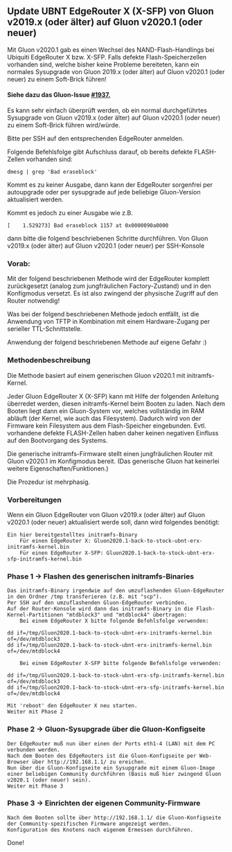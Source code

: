 ## Update UBNT EdgeRouter X (X-SFP) von Gluon v2019.x (oder älter) auf Gluon v2020.1 (oder neuer)

Mit Gluon v2020.1 gab es einen Wechsel des NAND-Flash-Handlings bei Ubiquiti EdgeRouter X bzw. X-SFP.
Falls defekte Flash-Speicherzellen vorhanden sind, welche bisher keine Probleme bereiteten, kann ein normales Sysupgrade von Gluon 2019.x (oder älter) auf Gluon v2020.1 (oder neuer) zu einem Soft-Brick führen!

#### Siehe dazu das Gluon-Issue [#1937.](https://github.com/freifunk-gluon/gluon/issues/1937)

Es kann sehr einfach überprüft werden, ob ein normal durchgeführtes Sysupgrade von Gluon v2019.x (oder älter) auf Gluon v2020.1 (oder neuer) zu einem Soft-Brick führen wird/würde.

Bitte per SSH auf den entsprechenden EdgeRouter anmelden.

Folgende Befehlsfolge gibt Aufschluss darauf, ob bereits defekte FLASH-Zellen vorhanden sind:
~~~
dmesg | grep 'Bad eraseblock'
~~~
Kommt es zu keiner Ausgabe, dann kann der EdgeRouter sorgenfrei per autoupgrade oder per sysupgrade auf jede beliebige Gluon-Version aktualisiert werden.

Kommt es jedoch zu einer Ausgabe wie z.B.
~~~
[    1.529273] Bad eraseblock 1157 at 0x0000090a0000
~~~

dann bitte die folgend beschriebenen Schritte durchführen.
Von Gluon v2019.x (oder älter) auf Gluon v2020.1 (oder neuer) per SSH-Konsole

### Vorab:

Mit der folgend beschriebenen Methode wird der EdgeRouter komplett zurückgesetzt (analog zum jungfräulichen Factory-Zustand) und in den Konfigmodus versetzt. Es ist also zwingend der physische Zugriff auf den Router notwendig!

Was bei der folgend beschriebenen Methode jedoch entfällt, ist die Anwendung von TFTP in Kombination mit einem Hardware-Zugang per serieller TTL-Schnittstelle.

Anwendung der folgend beschriebenen Methode auf eigene Gefahr :)

### Methodenbeschreibung

Die Methode basiert auf einem generischen Gluon v2020.1 mit initramfs-Kernel.

Jeder Gluon EdgeRouter X (X-SFP) kann mit Hilfe der folgenden Anleitung überredet werden, diesen initramfs-Kernel beim Booten zu laden. Nach dem Booten liegt dann ein Gluon-System vor, welches vollständig im RAM abläuft (der Kernel, wie auch das Filesystem). Dadurch wird von der Firmware kein Filesystem aus dem Flash-Speicher eingebunden. Evtl. vorhandene defekte FLASH-Zellen haben daher keinen negativen Einfluss auf den Bootvorgang des Systems.

Die generische initramfs-Firmware stellt einen jungfräulichen Router mit Gluon v2020.1 im Konfigmodus bereit. (Das generische Gluon hat keinerlei weitere Eigenschaften/Funktionen.)

Die Prozedur ist mehrphasig.

### Vorbereitungen

Wenn ein Gluon EdgeRouter von Gluon v2019.x (oder älter) auf Gluon v2020.1 (oder neuer) aktualisiert werde soll, dann wird folgendes benötigt:

    Ein hier bereitgestelltes initramfs-Binary
        Für einen EdgeRouter X: Gluon2020.1-back-to-stock-ubnt-erx-initramfs-kernel.bin
        Für einen EdgeRouter X-SFP: Gluon2020.1-back-to-stock-ubnt-erx-sfp-initramfs-kernel.bin

### Phase 1 -> Flashen des generischen initramfs-Binaries

    Das initramfs-Binary irgendwie auf den umzuflashenden Gluon-EdgeRouter in den Ordner /tmp transferieren (z.B. mit "scp").
    Per SSH auf den umzuflashenden Gluon-EdgeRouter verbinden.
    Auf der Router-Konsole wird dann das initramfs-Binary in die Flash-Kernel-Partitionen "mtdblock3" und "mtdblock4" übertragen:
        Bei einem EdgeRouter X bitte folgende Befehlsfolge verwenden:

    dd if=/tmp/Gluon2020.1-back-to-stock-ubnt-erx-initramfs-kernel.bin of=/dev/mtdblock3
    dd if=/tmp/Gluon2020.1-back-to-stock-ubnt-erx-initramfs-kernel.bin of=/dev/mtdblock4

        Bei einem EdgeRouter X-SFP bitte folgende Befehlsfolge verwenden:

    dd if=/tmp/Gluon2020.1-back-to-stock-ubnt-erx-sfp-initramfs-kernel.bin of=/dev/mtdblock3
    dd if=/tmp/Gluon2020.1-back-to-stock-ubnt-erx-sfp-initramfs-kernel.bin of=/dev/mtdblock4

    Mit 'reboot' den EdgeRouter X neu starten.
    Weiter mit Phase 2

### Phase 2 -> Gluon-Sysupgrade über die Gluon-Konfigseite

    Der EdgeRouter muß nun über einen der Ports eth1-4 (LAN) mit dem PC verbunden werden.
    Nach dem Booten des EdgeRouters ist die Gluon-Konfigseite per Web-Browser über http://192.168.1.1/ zu ereichen.
    Nun über die Gluon-Konfigseite ein Sysupgrade mit einem Gluon-Image einer beliebigen Community durchführen (Basis muß hier zwingend Gluon v2020.1 (oder neuer) sein).
    Weiter mit Phase 3

### Phase 3 -> Einrichten der eigenen Community-Firmware

    Nach dem Booten sollte über http://192.168.1.1/ die Gluon-Konfigseite der Community-spezifischen Firmware angezeigt werden.
    Konfiguration des Knotens nach eigenem Ermessen durchführen.

Done!